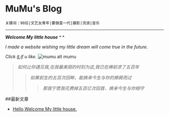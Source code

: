 MuMu's Blog
==
	关键词：90后|文艺女青年|要做富一代|摄影|流浪|音乐

---
***Welcome My little house ^ ^***

*I made a website wishing my little dream will come true in the future.*

*Click [it](https://www.striking.ly/cafeshop),if u like.*
![mumu alt mumu](http://ww3.sinaimg.cn/mw690/a3861446jw1e2n1nqflmij.jpg) 

>*如何让你遇见我,在我最美丽的时刻为这,我已在佛前求了五百年*
>>*如果前生的五百次回眸，能换来今生与你的擦肩而过*
>>>*那我宁愿我花费掉五百亿次回首，换来今生与你相守*

##最新文章
- [Hello,Welcome My little house.](http://driftsmj.github.com/2013/3/22/hello-world.md)
